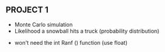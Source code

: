 ## PROJECT 1

- Monte Carlo simulation
- Likelihood a snowball hits a truck (probability distribution)

* won't need the int Ranf () function (use float)
